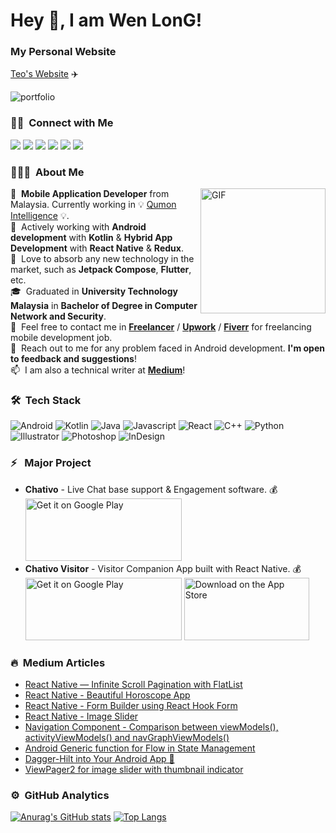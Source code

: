 # Hey 👋, I am Wen LonG!

### My Personal Website 
[Teo's Website](https://teo-nextjs-portfolio.vercel.app/) ✈️

![portfolio](https://miro.medium.com/max/1400/1*y7thj9m8H8uaCorndWxuug.png)

### 🤝🏻 &nbsp;Connect with Me

<p align="left">
<a href="https://www.linkedin.com/in/teo-wen-long-19960316/ "><img src="https://img.shields.io/badge/-Teo%20Wen%20Long-0077B5?style=flat&logo=Linkedin&logoColor=white"/></a>
<a href="mailto:teowenlong0316@gmail.com"><img src="https://img.shields.io/badge/-teowenlong0316@gmail.com-D14836?style=flat&logo=Gmail&logoColor=white"/></a>
<a href="https://stackoverflow.com/users/12261890/teo"><img src="https://img.shields.io/badge/-@TeoWenLong-1877F2?style=flat&logo=Stackoverflow&logoColor=white"/></a>
<a href="https://www.freelancer.com/u/skynight1996"><img src="https://img.shields.io/badge/-@skynight1996-BD081C?style=flat&logo=Freelancer&logoColor=white"/></a>
<a href="https://www.upwork.com/freelancers/~0147258256e4f9731b"><img src="https://img.shields.io/badge/-@TeoWenLong-00B300?style=flat&logo=Upwork&logoColor=white"/></a>
<a href="https://skynight1996.medium.com/"><img src="https://img.shields.io/badge/-@Teo-000000?style=flat&logo=Medium&logoColor=white"/></a>
</p>

### 👨🏻‍💻 &nbsp;About Me

<img alt="GIF" src="https://media.giphy.com/media/Cmr1OMJ2FN0B2/giphy.gif"  align="right" width = 200/>
                                                                                              
🚀&nbsp;&nbsp;**Mobile Application Developer**  from Malaysia. Currently working in 💡 [Qumon Intelligence](https://www.qumonintelligence.com/) 💡. \
🌱&nbsp;&nbsp;Actively working with **Android development** with **Kotlin** & **Hybrid App Development** with **React Native** & **Redux**. \
:muscle:&nbsp;&nbsp;Love to absorb any new technology in the market, such as **Jetpack Compose**, **Flutter**, etc. \
🎓&nbsp;&nbsp;Graduated in **University Technology Malaysia** in **Bachelor of Degree in Computer Network and Security**.\
📄&nbsp;&nbsp;Feel free to contact me in [**Freelancer**](https://www.freelancer.com/u/skynight1996) / [**Upwork**](https://www.upwork.com/freelancers/~0147258256e4f9731b) / [**Fiverr**](https://www.fiverr.com/teowenlong) for freelancing mobile development job. \
💬&nbsp;&nbsp;Reach out to me for any problem faced in Android development. **I'm open to feedback and suggestions**! \
📫&nbsp;&nbsp;I am also a technical writer at [**Medium**](https://skynight1996.medium.com/)!

### 🛠 &nbsp;Tech Stack

![Android](https://img.shields.io/badge/-Android-05122A?style=flat&logo=android)&nbsp;![Kotlin](https://img.shields.io/badge/-Kotlin-05122A?style=flat&logo=kotlin)&nbsp;![Java](https://img.shields.io/badge/-Java-05122A?style=flat&logo=Java&logoColor=FFA518)&nbsp;![Javascript](https://img.shields.io/badge/-Javascript-05122A?style=flat&logo=javascript)&nbsp;![React](https://img.shields.io/badge/-React-05122A?style=flat&logo=react)&nbsp;![C++](https://img.shields.io/badge/-C++-05122A?style=flat&logo=C%2B%2B&logoColor=00599C)&nbsp;![Python](https://img.shields.io/badge/-Python-05122A?style=flat&logo=Python)
![Illustrator](https://img.shields.io/badge/-Illustrator-05122A?style=flat&logo=adobe-illustrator)&nbsp;![Photoshop](https://img.shields.io/badge/-Photoshop-05122A?style=flat&logo=adobe-photoshop)&nbsp;![InDesign](https://img.shields.io/badge/-InDesign-05122A?style=flat&logo=adobe-indesign)&nbsp;

### ⚡ &nbsp; Major Project

* **Chativo** - Live Chat base support & Engagement software. :moneybag: \
<a href='https://play.google.com/store/apps/details?id=io.chativo.chat&pcampaignid=pcampaignidMKT-Other-global-all-co-prtnr-py-PartBadge-Mar2515-1'><img alt='Get it on Google Play' src='https://play.google.com/intl/en_us/badges/static/images/badges/en_badge_web_generic.png' width=250 height=100/></a>
* **Chativo Visitor** - Visitor Companion App built with React Native. :moneybag: \
<a href='https://play.google.com/store/apps/details?id=io.chativo.visitor'><img alt='Get it on Google Play' src='https://play.google.com/intl/en_us/badges/static/images/badges/en_badge_web_generic.png' width=250 height=100/></a>
<a href="https://apps.apple.com/us/app/chativov/id1595519177?itsct=apps_box_badge&amp;itscg=30200"><img src="https://tools.applemediaservices.com/api/badges/download-on-the-app-store/black/en-us?size=250x83&amp;releaseDate=1638230400&h=5e365ba6b8b5c634c223f9a9e3bff004" alt="Download on the App Store" width=200 height=100></a>

### 🔥 &nbsp;Medium Articles 
  - [React Native — Infinite Scroll Pagination with FlatList](https://skynight1996.medium.com/react-native-infinite-scroll-pagination-with-flatlist-e5fe5db6c1cb)
  - [React Native - Beautiful Horoscope App](https://skynight1996.medium.com/react-native-beautiful-horoscope-app-93243796f998)
  - [React Native - Form Builder using React Hook Form](https://skynight1996.medium.com/react-native-form-builder-using-react-hook-form-c117d0bca4a7)
  - [React Native - Image Slider](https://skynight1996.medium.com/react-native-image-slider-5e92cc5685aa)
  - [Navigation Component - Comparison between viewModels(), activityViewModels() and navGraphViewModels()](https://skynight1996.medium.com/navigation-component-comparison-between-viewmodels-activityviewmodels-and-ae0145734228)
  - [Android Generic function for Flow in State Management](https://skynight1996.medium.com/android-generic-function-for-flow-in-state-management-c59e1953f2f3)
  - [Dagger-Hilt into Your Android App 🔪](https://skynight1996.medium.com/dagger-hilt-into-your-android-app-37831954c1f)
  - [ViewPager2 for image slider with thumbnail indicator](https://skynight1996.medium.com/viewpager2-for-image-viewer-with-thumbnail-indicator-540cce02d66e)


### ⚙️ &nbsp;GitHub Analytics

[![Anurag's GitHub stats](https://github-readme-stats.vercel.app/api?username=WenLonG12345)](https://github.com/WenLonG12345)
[![Top Langs](https://github-readme-stats.vercel.app/api/top-langs/?username=WenLonG12345&layout=compact)](https://github.com/WenLonG12345)




